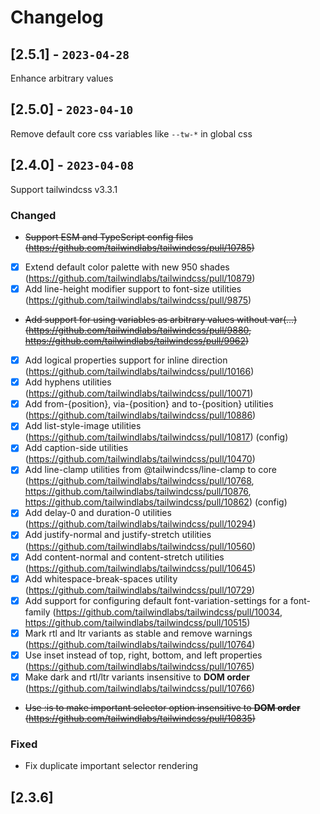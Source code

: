 # Changelog

## [2.5.1] - `2023-04-28`

Enhance arbitrary values

## [2.5.0] - `2023-04-10`

Remove default core css variables like `--tw-*` in global css

## [2.4.0] - `2023-04-08`

Support tailwindcss v3.3.1

### Changed

- ~~Support ESM and TypeScript config files (https://github.com/tailwindlabs/tailwindcss/pull/10785)~~
- [x] Extend default color palette with new 950 shades (https://github.com/tailwindlabs/tailwindcss/pull/10879)
- [x] Add line-height modifier support to font-size utilities (https://github.com/tailwindlabs/tailwindcss/pull/9875)
- ~~Add support for using variables as arbitrary values without var(...) (https://github.com/tailwindlabs/tailwindcss/pull/9880, https://github.com/tailwindlabs/tailwindcss/pull/9962)~~
- [x] Add logical properties support for inline direction (https://github.com/tailwindlabs/tailwindcss/pull/10166)
- [x] Add hyphens utilities (https://github.com/tailwindlabs/tailwindcss/pull/10071)
- [x] Add from-{position}, via-{position} and to-{position} utilities (https://github.com/tailwindlabs/tailwindcss/pull/10886)
- [x] Add list-style-image utilities (https://github.com/tailwindlabs/tailwindcss/pull/10817) (config)
- [x] Add caption-side utilities (https://github.com/tailwindlabs/tailwindcss/pull/10470)
- [x] Add line-clamp utilities from @tailwindcss/line-clamp to core (https://github.com/tailwindlabs/tailwindcss/pull/10768, https://github.com/tailwindlabs/tailwindcss/pull/10876, https://github.com/tailwindlabs/tailwindcss/pull/10862) (config)
- [x] Add delay-0 and duration-0 utilities (https://github.com/tailwindlabs/tailwindcss/pull/10294)
- [x] Add justify-normal and justify-stretch utilities (https://github.com/tailwindlabs/tailwindcss/pull/10560)
- [x] Add content-normal and content-stretch utilities (https://github.com/tailwindlabs/tailwindcss/pull/10645)
- [x] Add whitespace-break-spaces utility (https://github.com/tailwindlabs/tailwindcss/pull/10729)
- [x] Add support for configuring default font-variation-settings for a font-family (https://github.com/tailwindlabs/tailwindcss/pull/10034, https://github.com/tailwindlabs/tailwindcss/pull/10515)
- [x] Mark rtl and ltr variants as stable and remove warnings (https://github.com/tailwindlabs/tailwindcss/pull/10764)
- [x] Use inset instead of top, right, bottom, and left properties (https://github.com/tailwindlabs/tailwindcss/pull/10765)
- [x] Make dark and rtl/ltr variants insensitive to **DOM order** (https://github.com/tailwindlabs/tailwindcss/pull/10766)
- ~~Use :is to make important selector option insensitive to **DOM order** (https://github.com/tailwindlabs/tailwindcss/pull/10835)~~

### Fixed

- Fix duplicate important selector rendering

## [2.3.6]
